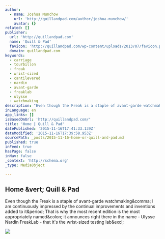 ```yaml
---
author:
  - name: Joshua Munchow
    url: 'http://quillandpad.com/author/joshua-munchow/'
    avatar: {}
related: []
publisher:
  url: 'http://quillandpad.com'
  name: 'Quill & Pad'
  favicon: 'http://quillandpad.com/wp-content/uploads/2013/07/favicon.png'
  domain: quillandpad.com
keywords:
  - carriage
  - tourbillon
  - freak
  - wrist-sized
  - cantilevered
  - nardin
  - avant-garde
  - freaklab
  - ulysse
  - watchmaking
description: "Even though the Freak is a staple of avant-garde watchmaking, I am continuously impressed by the continual improvements and inventions added to it. That is why the most recent edition is the most appropriately named: it announces right there in the name - Ulysse Nardin FreakLab - that it's the wrist-sized testing lab!"
inLanguage: en
app_links: []
isBasedOnUrl: 'http://quillandpad.com/'
title: 'Home | Quill & Pad'
datePublished: '2015-11-16T17:41:33.139Z'
dateModified: '2015-11-16T17:39:58.953Z'
sourcePath: _posts/2015-11-16-home-or-quill-and-pad.md
published: true
inFeed: true
hasPage: false
inNav: false
_context: 'http://schema.org'
_type: MediaObject

---
```

<article style=""><h1>Home &amp;vert; Quill &amp; Pad</h1><p>Even though the Freak is a staple of avant-garde watchmaking&amp;comma; I am continuously impressed by the continual improvements and inventions added to it&amp;period; That is why the most recent edition is the most appropriately named&amp;colon; it announces right there in the name - Ulysse Nardin FreakLab - that it's the wrist-sized testing lab&amp;excl;</p><img src="http://quillandpad.com/wp-content/uploads/2015/11/Ulysse-Nardin_FreakLab_6311-1200x430.jpg" /></article>